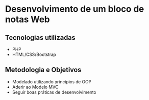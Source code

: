# Desenvolvimento de um bloco de notas Web
## Tecnologias utilizadas
- PHP
- HTML/CSS/Bootstrap
## Metodologia e Objetivos
- Modelado utilizando princípios de OOP
- Aderir ao Modelo MVC
- Seguir boas práticas de desenvolvimento

